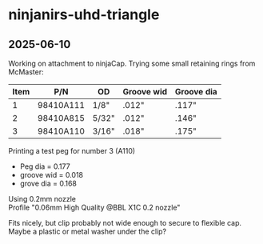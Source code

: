 # ninjanirs-uhd-triangle

## 2025-06-10

Working on attachment to ninjaCap.  Trying some small retaining rings
from McMaster:

| Item | P/N       | OD    | Groove wid | Groove dia |
|------|-----------|-------|------------|------------|
| 1    | 98410A111 | 1/8"  | .012"      | .117"      |
| 2    | 98410A815 | 5/32" | .012"      | .146"      |
| 3    | 98410A110 | 3/16" | .018"      | .175"      |

Printing a test peg for number 3 (A110)

* Peg dia = 0.177
* groove wid = 0.018
* grove dia = 0.168

Using 0.2mm nozzle
<br>Profile "0.06mm High Quality @BBL X1C 0.2 nozzle"

Fits nicely, but clip probably not wide enough to secure to flexible
cap.  Maybe a plastic or metal washer under the clip?

